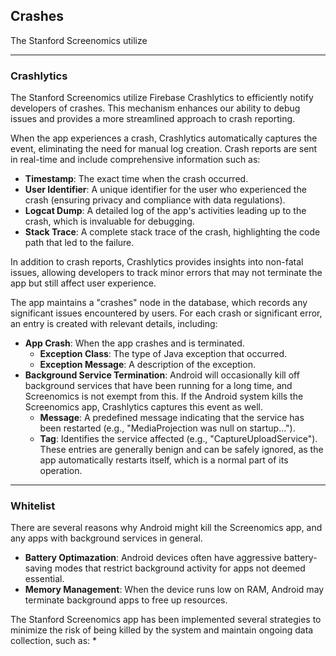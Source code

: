 ## Crashes

The Stanford Screenomics utilize 

---

### Crashlytics

The Stanford Screenomics utilize Firebase Crashlytics to efficiently notify developers of crashes. This mechanism enhances our ability to debug issues and provides a more streamlined approach to crash reporting.

When the app experiences a crash, Crashlytics automatically captures the event, eliminating the need for manual log creation. Crash reports are sent in real-time and include comprehensive information such as:
* **Timestamp**: The exact time when the crash occurred.
* **User Identifier**: A unique identifier for the user who experienced the crash (ensuring privacy and compliance with data regulations).
* **Logcat Dump**: A detailed log of the app's activities leading up to the crash, which is invaluable for debugging.
* **Stack Trace**: A complete stack trace of the crash, highlighting the code path that led to the failure.

In addition to crash reports, Crashlytics provides insights into non-fatal issues, allowing developers to track minor errors that may not terminate the app but still affect user experience.

The app maintains a "crashes" node in the database, which records any significant issues encountered by users. For each crash or significant error, an entry is created with relevant details, including:
* **App Crash**: When the app crashes and is terminated.
  * **Exception Class**: The type of Java exception that occurred.
  * **Exception Message**: A description of the exception.
* **Background Service Termination**: Android will occasionally kill off background services that have been running for a long time, and Screenomics is not exempt from this. If the Android system kills the Screenomics app, Crashlytics captures this event as well.
  * **Message**: A predefined message indicating that the service has been restarted (e.g., "MediaProjection was null on startup…").
  * **Tag**: Identifies the service affected (e.g., "CaptureUploadService").
These entries are generally benign and can be safely ignored, as the app automatically restarts itself, which is a normal part of its operation.

---

### Whitelist

There are several reasons why Android might kill the Screenomics app, and any apps with background services in general. 
* **Battery Optimazation**: Android devices often have aggressive battery-saving modes that restrict background activity for apps not deemed essential.
* **Memory Management**: When the device runs low on RAM, Android may terminate background apps to free up resources.

The Stanford Screenomics app has been implemented several strategies to minimize the risk of being killed by the system and maintain ongoing data collection, such as: 
* 







